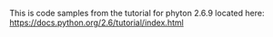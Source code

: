 This is code samples from the tutorial for phyton 2.6.9 located here:
https://docs.python.org/2.6/tutorial/index.html
